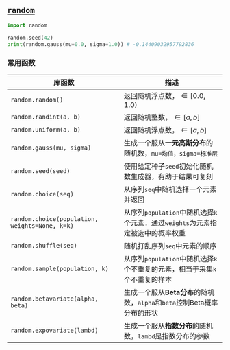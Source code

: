 ## [`random`](https://docs.python.org/3/library/random.html)

```python
import random

random.seed(42)
print(random.gauss(mu=0.0, sigma=1.0)) # -0.14409032957792836
```

### 常用函数

| 库函数                                         | 描述                                                         |
| ---------------------------------------------- | ------------------------------------------------------------ |
| `random.random()`                              | 返回随机浮点数，$\in \left[0.0, 1.0\right)$                  |
| `random.randint(a, b)`                         | 返回随机整数，$\in \left[a, b\right]$                        |
| `random.uniform(a, b)`                         | 返回随机浮点数，$\in\left[a, b\right]$                       |
| `random.gauss(mu, sigma)`                      | 生成一个服从**一元高斯分布**的随机数，`mu=均值，sigma=标准层` |
| `random.seed(seed)`                            | 使用给定种子`seed`初始化随机数生成器，有助于结果可复刻       |
| `random.choice(seq)`                           | 从序列`seq`中随机选择一个元素并返回                          |
| `random.choice(population, weights=None, k=k)` | 从序列`population`中随机选择`k`个元素，通过`weights`为元素指定被选中的概率权重 |
| `random.shuffle(seq)`                          | 随机打乱序列`seq`中元素的顺序                                |
| `random.sample(population, k)`                 | 从序列`population`中随机选择`k`个不重复的元素，相当于采集`k`个不重复的样本 |
| `random.betavariate(alpha, beta)`              | 生成一个服从**Beta分布**的随机数，`alpha`和`beta`控制Beta概率分布的形状 |
| `random.expovariate(lambd)`                    | 生成一个服从**指数分布**的随机数，`lambd`是指数分布的参数    |

